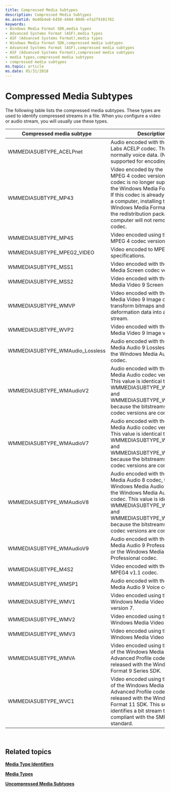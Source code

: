 ```yaml
---
title: Compressed Media Subtypes
description: Compressed Media Subtypes
ms.assetid: 0ed6b4e8-6450-4484-90d6-efa2f9101782
keywords:
- Windows Media Format SDK,media types
- Advanced Systems Format (ASF),media types
- ASF (Advanced Systems Format),media types
- Windows Media Format SDK,compressed media subtypes
- Advanced Systems Format (ASF),compressed media subtypes
- ASF (Advanced Systems Format),compressed media subtypes
- media types,compressed media subtypes
- compressed media subtypes
ms.topic: article
ms.date: 05/31/2018
---
```


# Compressed Media Subtypes

The following table lists the compressed media subtypes. These types are used to identify compressed streams in a file. When you configure a video or audio stream, you will usually use these types.



| Compressed media subtype          | Description                                                                                                                                                                                                                                                                                 |
|-----------------------------------|---------------------------------------------------------------------------------------------------------------------------------------------------------------------------------------------------------------------------------------------------------------------------------------------|
| WMMEDIASUBTYPE\_ACELPnet          | Audio encoded with the Sipro Labs ACELP codec. This audio is normally voice data. (No longer supported for encoding.)                                                                                                                                                                       |
| WMMEDIASUBTYPE\_MP43              | Video encoded by the Microsoft MPEG 4 codec version 3. This codec is no longer supported by the Windows Media Format SDK. If this codec is already installed on a computer, installing the Windows Media Format SDK or the redistribution package on a computer will not remove this codec. |
| WMMEDIASUBTYPE\_MP4S              | Video encoded using the ISO MPEG 4 codec version 1.                                                                                                                                                                                                                                         |
| WMMEDIASUBTYPE\_MPEG2\_VIDEO      | Video encoded to MPEG 2 specifications.                                                                                                                                                                                                                                                     |
| WMMEDIASUBTYPE\_MSS1              | Video encoded with the Windows Media Screen codec version 1.                                                                                                                                                                                                                                |
| WMMEDIASUBTYPE\_MSS2              | Video encoded with the Windows Media Video 9 Screen codec.                                                                                                                                                                                                                                  |
| WMMEDIASUBTYPE\_WMVP              | Video encoded with the Windows Media Video 9 Image codec to transform bitmaps and deformation data into a video stream.                                                                                                                                                                     |
| WMMEDIASUBTYPE\_WVP2              | Video encoded with the Windows Media Video 9 Image v2 codec.                                                                                                                                                                                                                                |
| WMMEDIASUBTYPE\_WMAudio\_Lossless | Audio encoded with the Windows Media Audio 9 Lossless codec or the Windows Media Audio 9.1 codec.                                                                                                                                                                                           |
| WMMEDIASUBTYPE\_WMAudioV2         | Audio encoded with the Windows Media Audio codec version 2. This value is identical to WMMEDIASUBTYPE\_WMAudioV7 and WMMEDIASUBTYPE\_WMAudioV8, because the bitstreams for these codec versions are compatible.                                                                             |
| WMMEDIASUBTYPE\_WMAudioV7         | Audio encoded with the Windows Media Audio codec version 7. This value is identical to WMMEDIASUBTYPE\_WMAudioV2 and WMMEDIASUBTYPE\_WMAudioV8, because the bitstreams for these codec versions are compatible.                                                                             |
| WMMEDIASUBTYPE\_WMAudioV8         | Audio encoded with the Windows Media Audio 8 codec, the Windows Media Audio 9 codec, or the Windows Media Audio 9.1 codec. This value is identical to WMMEDIASUBTYPE\_WMAudioV2 and WMMEDIASUBTYPE\_WMAudioV7, because the bitstreams for these codec versions are compatible.              |
| WMMEDIASUBTYPE\_WMAudioV9         | Audio encoded with the Windows Media Audio 9 Professional codec or the Windows Media Audio 9.1 Professional codec.                                                                                                                                                                          |
| WMMEDIASUBTYPE\_M4S2              | Video encoded with the ISO MPEG4 v1.1 codec.                                                                                                                                                                                                                                                |
| WMMEDIASUBTYPE\_WMSP1             | Audio encoded with the Windows Media Audio 9 Voice codec.                                                                                                                                                                                                                                   |
| WMMEDIASUBTYPE\_WMV1              | Video encoded using the Windows Media Video codec version 7.                                                                                                                                                                                                                                |
| WMMEDIASUBTYPE\_WMV2              | Video encoded using the Windows Media Video 8 codec.                                                                                                                                                                                                                                        |
| WMMEDIASUBTYPE\_WMV3              | Video encoded using the Windows Media Video 9 codec.                                                                                                                                                                                                                                        |
| WMMEDIASUBTYPE\_WMVA              | Video encoded using the version of the Windows Media Video 9 Advanced Profile codec that was released with the Windows Media Format 9 Series SDK.                                                                                                                                           |
| WMMEDIASUBTYPE\_WVC1              | Video encoded using the version of the Windows Media Video 9 Advanced Profile codec that was released with the Windows Media Format 11 SDK. This subtype identifies a bit stream that is compliant with the SMPTE VC-1 standard.                                                            |



 

## Related topics

<dl> <dt>

[**Media Type Identifiers**](media-type-identifiers.md)
</dt> <dt>

[**Media Types**](media-types.md)
</dt> <dt>

[**Uncompressed Media Subtypes**](uncompressed-media-subtypes.md)
</dt> </dl>

 

 




